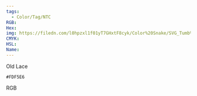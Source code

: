 ```yaml
---
tags:
  - Color/Tag/NTC
RGB:
Hex:
img: https://filedn.com/l0hpzxl1f01yT7GHxtF8cyk/Color%20Snake/SVG_Tumb%20Mass%20No%20Name/FDF5E6.svg
CMYK:
HSL:
Name:
---
```

Old Lace
```palette
#FDF5E6
```
RGB
